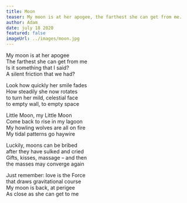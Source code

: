 ```yaml
---
title: Moon
teaser: My moon is at her apogee, the farthest she can get from me.
author: Adam
date: july 18 2020
featured: false
imageUrl: ../images/moon.jpg
---
```


My moon is at her apogee  
The farthest she can get from me  
Is it something that I said?  
A silent friction that we had?

Look how quickly her smile fades  
How steadily she now rotates  
to turn her mild, celestial face  
to empty wall, to empty space

Little Moon, my Little Moon  
Come back to rise in my lagoon  
My howling wolves are all on fire  
My tidal patterns go haywire

Luckily, moons can be bribed  
after they have sulked and cried  
Gifts, kisses, massage – and then  
the masses may converge again

Just remember: love is the Force  
that draws gravitational course  
My moon is back, at perigee  
As close as she can get to me
